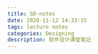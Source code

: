 ```yaml
---
title: SD-notes
date: 2020-11-12 14:33:15
tags: lecture notes
categories: Designing
description: 软件设计课堂笔记
---
```



